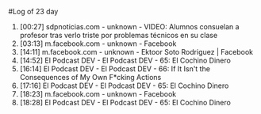 #Log of 23 day

1. [00:27] sdpnoticias.com - unknown - VIDEO: Alumnos consuelan a profesor tras verlo triste por problemas técnicos en su clase
1. [03:13] m.facebook.com - unknown - Facebook
1. [14:11] m.facebook.com - unknown - Ektoor Soto Rodriguez | Facebook
1. [14:52] El Podcast DEV - El Podcast DEV - 65: El Cochino Dinero
1. [16:14] El Podcast DEV - El Podcast DEV - 66: If It Isn't the Consequences of My Own F*cking Actions
1. [17:16] El Podcast DEV - El Podcast DEV - 65: El Cochino Dinero
1. [18:23] m.facebook.com - unknown - Facebook
1. [18:28] El Podcast DEV - El Podcast DEV - 65: El Cochino Dinero
